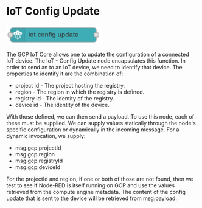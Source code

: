 # IoT Config Update

![IoT Config Update](images/iot_config_update.png)

The GCP IoT Core allows one to update the configuration of a connected IoT device.  The IoT - Config Update node encapsulates this function.  In order to send an to an IoT device, we need to identify that device.  The properties to identify it are the combination of:

* project id - The project hosting the registry.
* region - The region in which the registry is defined.
* registry id - The identity of the registry.
* device id - The identity of the device.

With those defined, we can then send a payload.  To use this node, each of these must be supplied.  We can supply values statically through the node's specific configuration or dynamically in the incoming message.  For a dynamic invocation, we supply:

* msg.gcp.projectId
* msg.gcp.region
* msg.gcp.registryId
* msg.gcp.deviceId

For the projectId and region, if one or both of those are not found, then we test to see if Node-RED is itself running on GCP and use the values retrieved from the compute engine metadata.
The content of the config update that is sent to the device will be retrieved from msg.payload.